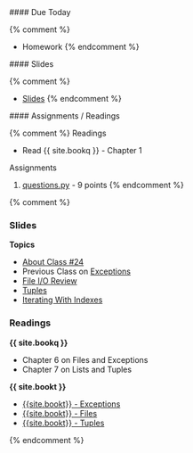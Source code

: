 <article class="due" markdown="block">
#### Due Today

{% comment %}
* Homework
{% endcomment %}

</article>

<article class="slides" markdown="block">
#### Slides

{% comment %}
* [Slides](classes/01/intro.html)
{% endcomment %}

</article>

<article class="assignments" markdown="block">
#### Assignments / Readings		

{% comment %}
Readings

* Read {{ site.bookq }} - Chapter 1

Assignments 

1. [questions.py](homework/hw01/questions.py) - 9 points
{% endcomment %}
</article>
{% comment %}
<a name="class24"></a>

### Slides

__Topics__

* [About Class #24](classes/24/meta.html)
* Previous Class on [Exceptions](classes/23/exceptions.html)
* [File I/O Review](classes/24/files.html)
* [Tuples](classes/24/tuples.html)
* [Iterating With Indexes](classes/24/iterating_with_indexes.html)


<!--
* [Finishing Up Exceptions](classes/24/exceptions.html)
-->
<!--
* [Dictionaries](classes/24/dictionaries.html)
* [Blackjack - Sample Output](code/blackjack.txt)
* [Really Terrible Blackjack Implementation](code/blackjack.py)
-->


### Readings

__{{ site.bookq }}__

* Chapter 6 on Files and Exceptions
* Chapter 7 on Lists and Tuples


__{{ site.bookt }}__

* [{{site.bookt}} - Exceptions](http://www.openbookproject.net/thinkcs/python/english3e/exceptions.html)
* [{{site.bookt}} - Files](http://www.openbookproject.net/thinkcs/python/english3e/files.html)
* [{{site.bookt}} - Tuples](http://openbookproject.net/thinkcs/python/english3e/tuples.html)

{% endcomment %}
